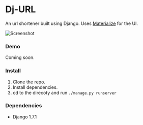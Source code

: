 # Dj-URL

An url shortener built using Django.
Uses [Materialize](http://materializecss.com) for the UI.

![Screenshot](http://i.imgur.com/Sr4vtKc.png)

### Demo

Coming soon.

### Install

1. Clone the repo.
2. Install dependencies.
3. cd to the direcoty and run `./manage.py runserver`

### Dependencies

+ Django 1.7.1